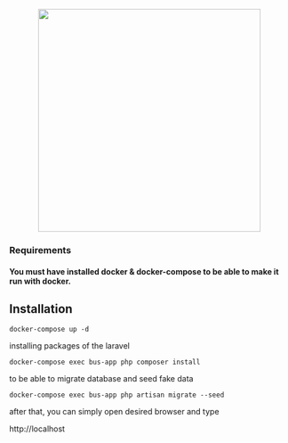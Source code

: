 <p align="center"><a href="https://laravel.com" target="_blank"><img src="https://raw.githubusercontent.com/laravel/art/master/logo-lockup/5%20SVG/2%20CMYK/1%20Full%20Color/laravel-logolockup-cmyk-red.svg" width="400"></a></p>

### Requirements 
#### You must have installed docker & docker-compose to be able to make it run with docker.  


## Installation

```shell
docker-compose up -d
```
installing packages of the laravel
```shell
docker-compose exec bus-app php composer install
```

to be able to migrate database and seed fake data
```shell
docker-compose exec bus-app php artisan migrate --seed
```
after that, you can simply open desired browser and type

http://localhost
